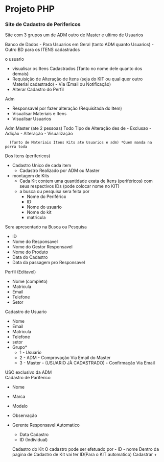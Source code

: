 # Projeto PHP

### Site de Cadastro de Perifericos

Site com 3 grupos um de ADM outro de Master e ultimo de Usuarios


Banco de Dados 
    - Para Usuarios em Geral (tanto ADM quanto Usuarios) 
    - Outro BD para os ITENS cadastrados  

o usuario 
  - visualisar os Itens Cadastrados (Tanto no nome dele quanto dos demais)
  - Requisição de Alteração de Itens (seja do KIT ou qual quer outro Material cadastrado) - Via (Email ou Notificação)
  - Alterar Cadastro do Perfil

Adm 
  - Responsavel por fazer alteração (Requisitada do Item)
  - Visualisar Materiais e Itens
  - Visualisar Usuarios

Adm Master (ate 2 pessoas)
  Todo Tipo de Alteração des de
      - Exclusao
      - Adição
      - Alteração
      - Visualização

      (Tanto de Materiais Itens Kits ate Usuarios e adm) *Quem manda na porra toda


Dos Itens (perifericos)
  - Cadastro Unico de cada item
      - Cadastro Realizado por ADM ou Master
  - montagem de Kits
      - Cada Kit contem uma quantidade exata de Itens (periféricos) com seus respectivos IDs (pode colocar nome no KIT)
      - a busca ou pesquisa sera feita por
        - Nome do Periférico
        - ID
        - Nome do usuario
        - Nome do kit
        - matricula


Sera apresentado na Busca ou Pesquisa
  - ID
  - Nome do Responsavel
  - Nome do Gestor Responsavel
  - Nome do Produto
  - Data do Cadastro
  - Data da passagem pro Responsavel


Perfil (Editavel)
  - Nome (completo)
  - Matricula
  - Email
  - Telefone
  - Setor

Cadastro de Usuario
  - Nome
  - Email
  - Matricula
  - Telefone
  - setor
  - Grupo*
    - 1  - Usuario
    - 2  - ADM        - Comprovação Via Email do Master
    - 3  - Master     - (USUARIO JÀ CADASTRADO) - Confirmação Via Email


USO exclusivo da ADM   
Cadastro de Pariferico
  - Nome
  - Marca
  - Modelo
  - Observação
  - Gerente Responsavel
     Automatico
    - Data Cadastro
    - ID (Individual)

     Cadastro do Kit
        O cadastro pode ser efetuado por
        - ID
        - nome
        Dentro da pagina de Cadastro de Kit vai ter ID(Para o KIT automatico)
            Cadastrar +

